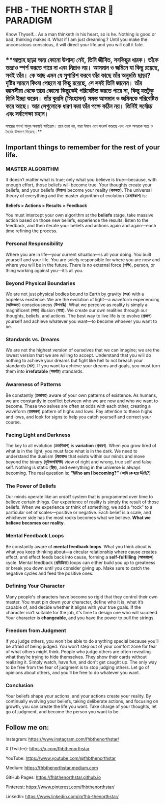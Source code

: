 # FHB - THE NORTH STAR 💫 PARADIGM
Know Thyself...
As a man thinketh in his heart, so is he.
Nothing is good or bad, thinking makes it. What if I am just dreaming.?
Until you make the unconscious conscious, it will direct your life and you will call it fate.

**আল্লাহ ছাড়া অন্য কোনো উপাস্য নেই, তিনি জীবিত, সবকিছুর ধারক। তাঁকে তন্দ্রাও স্পর্শ করতে পারে না এবং নিদ্রাও নয়। আসমান ও জমিনে যা কিছু রয়েছে, সবই তাঁর। কে আছ এমন যে সুপারিশ করবে তাঁর কাছে তাঁর অনুমতি ছাড়া? দৃষ্টির সামনে কিংবা পেছনে যা কিছু রয়েছে, সে সবই তিনি জানেন। তাঁর জ্ঞানসীমা থেকে তারা কোনো কিছুকেই পরিবেষ্টিত করতে পারে না, কিন্তু যতটুকু তিনি ইচ্ছা করেন। তাঁর কুরসি (সিংহাসন) সমস্ত আসমান ও জমিনকে পরিবেষ্টিত করে আছে। আর সেগুলোকে ধারণ করা তাঁর পক্ষে কঠিন নয়। তিনিই সর্বোচ্চ এবং সর্বাপেক্ষা মহান।
---
সময়ের শপথ! 
মানুষ অবশ্যই ক্ষতিগ্রস্ত। তবে তারা নয়, যারা ঈমান এনে সৎকর্ম করেছে এবং একে অপরকে সত্য ও ধৈর্যের উপদেশ দিয়েছে।**

## Important things to remember for the rest of your life.
### MASTER ALGORITHM
It doesn’t matter what is true; only what you believe is true—because, with enough effort, those beliefs will become true. Your thoughts create your beliefs, and your beliefs (**বিশ্বাস**) become your reality (**বাস্তবতা**). The universal theory of everything and the master algorithm of evolution (**ক্রমবিকাশ**) is:

**Beliefs > Actions > Results > Feedback**

You must intercept your own algorithm at the **beliefs** stage, take massive action based on those new beliefs, experience the results, listen to the feedback, and then iterate your beliefs and actions again and again—each time refining the process.

### Personal Responsibility
Where you are in life—your current situation—is all your doing. You built yourself and your life. You are solely responsible for where you are now and where you will be in the future. There is no external force (**শক্তি**), person, or thing working against you—it’s all you.

### Beyond Physical Boundaries
We are not just physical bodies bound to Earth by gravity (**ভার**) with a hopeless existence. We are the evolution of light—a waveform experiencing (**অভিজ্ঞতা**) consciousness (**উপলব্ধি**). What we perceive as reality is simply a magnificent (**মহৎ**) illusion (**মায়া**). We create our own realities through our thoughts, beliefs, and actions. The best way to live life is to evolve (**প্রকাশ**) yourself and achieve whatever you want—to become whoever you want to be.

### Standards vs. Dreams
We are not the highest version of ourselves that we can imagine; we are the lowest version that we are willing to accept. Understand that you will do nothing to achieve your dreams but fight like hell to not breach your standards (**মান**). If you want to achieve your dreams and goals, you must turn them into **irrefutable** (**অকাট্য**) standards.

### Awareness of Patterns
Be constantly (**ক্রমাগত**) aware of your own patterns of existence. As humans, we are constantly in conflict between who we are now and who we want to become. These two selves are often at odds with each other, creating a waveform (**তরঙ্গরূপ**) pattern of highs and lows. Pay attention to these highs and lows, and look for signs to help you catch yourself and correct your course.

### Facing Light and Darkness
The key to all evolution (**ক্রমবিকাশ**) is **variation** (**প্রকরণ**). When you grow tired of what is in the light, you must face what is in the dark. We need to understand the dualism (**দ্বৈতবাদ**) that exists within our minds and move beyond the binary (**দুইভাগবিশিষ্ট**) view of right and wrong, true self and false self. Nothing is static (**স্থির**), and everything in the universe is always becoming. The real question is: **“Who am I becoming?”** (**আমি কে হয়ে উঠছি?**)

### The Power of Beliefs
Our minds operate like an on/off system that is programmed over time to believe certain things. Our experience of reality is simply the result of those beliefs. When we experience or think of something, we add a “rock” to a particular set of scales—positive or negative. Each belief is a scale, and whichever side has the most rocks becomes what we believe. **What we believe becomes our reality**.

### Mental Feedback Loops
Be constantly aware of **mental feedback loops**. What you think about is what you keep thinking about—a circular relationship where cause creates effect, and effect feeds back into cause, forming a **self-fulfilling** (**আত্মবাচক**) cycle. Mental feedback (**প্রতিক্রিয়া**) loops can either build you up to greatness or break you down until you consider giving up. Make sure to catch the negative cycles and feed the positive ones.

### Defining Your Character
Many people's characters have become so rigid that they control their own master. You must pin down your character, define who it is, what it’s capable of, and decide whether it aligns with your true goals. If the character isn’t suitable for the job, it's time to design one who will succeed. Your character is **changeable**, and you have the power to pull the strings.

### Freedom from Judgment
If you judge others, you won't be able to do anything special because you’ll be afraid of being judged. You won’t step out of your comfort zone for fear of what others might think. People who judge others are often revealing what they’re trying to hide themselves. They show their cards without realizing it. Simply watch, have fun, and don't get caught up. The only way to be free from the fear of judgment is to stop judging others. Let go of opinions about others, and you’ll be free to do whatever you want.

### Conclusion
Your beliefs shape your actions, and your actions create your reality. By continually evolving your beliefs, taking deliberate actions, and focusing on growth, you can create the life you want. Take charge of your thoughts, let go of judgment, and become the person you want to be.


## Follow me on:

Instagram: https://www.instagram.com/fhbthenorthstar/

X (Twitter): https://x.com/fhbthenorthstar

YouTube: https://www.youtube.com/@fhbthenorthstar

Medium: https://fhbthenorthstar.medium.com

GitHub Pages: https://fhbthenorthstar.github.io

Pinterest: https://www.pinterest.com/fhbthenorthstar/

LinkedIn: https://www.linkedin.com/in/fhb-thenorthstar/

